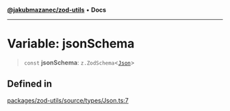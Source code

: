 [**@jakubmazanec/zod-utils**](../README.md) • **Docs**

---

# Variable: jsonSchema

> `const` **jsonSchema**: `z.ZodSchema`\<[`Json`](../type-aliases/Json.md)\>

## Defined in

[packages/zod-utils/source/types/Json.ts:7](https://github.com/jakubmazanec/tools/blob/2afd81e4680434017b6f838733fd5ccd928cec42/packages/zod-utils/source/types/Json.ts#L7)
